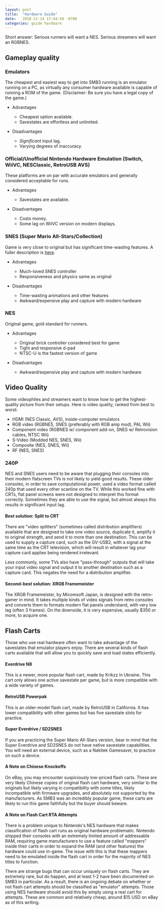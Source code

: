 ```yaml
---
layout: post
title:  "Hardware Guide"
date:   2018-11-14 17:44:50 -0700
categories: guide hardware
---
```


Short answer: Serious runners will want a NES. Serious streamers will want an RGBNES.

Gameplay quality
----------------

### Emulators

The cheapest and easiest way to get into SMB3 running is an emulator running on a PC, as virtually any consumer hardware available is capable of running a ROM of the game. (Disclaimer: Be sure you have a legal copy of the game.)

-   Advantages
    -   Cheapest option available.
    -   Savestates are effortless and unlimited.

-   Disadvantages
    -   *Significant* input lag.
    -   Varying degrees of inaccuracy.

### Official/Unofficial Nintendo Hardware Emulation (Switch, WiiVC, NESClassic, RetroUSB AVS)

These platforms are on par with accurate emulators and generally considered acceptable for runs.

-   Advantages
    -   Savestates are available.

-   Disadvantages
    -   Costs money.
    -   Some lag on WiiVC version on modern displays.

### SNES (Super Mario All-Stars/Collection)

Game is very close to original but has significant time-wasting features. A fuller description is [here](http://earlyhammer.net/index.php/Version_Differences#NES_vs._All-Stars "Version Differences").

-   Advantages
    -   Much-loved SNES controller
    -   Responsiveness and physics same as original

-   Disadvantages
    -   Time-wasting animations and other features
    -   Awkward/expensive play and capture with modern hardware

### NES

Original game, gold standard for runners.

-   Advantages
    -   Original brick controller considered best for game
    -   Tight and responsive d-pad
    -   NTSC-U is the fastest version of game

-   Disadvantages
    -   Awkward/expensive play and capture with modern hardware

Video Quality
-------------

Some videophiles and streamers want to know how to get the highest-quality picture from their setups. Here is video quality, ranked from best to worst:

-   HDMI (NES Classic, AVS), inside-computer emulators
-   RGB video (RGBNES, SNES (preferably with RGB amp mod), PAL Wii)
-   Component video (RGBNES w/ component add-on, SNES w/ Retrovision cables, NTSC Wii)
-   S-Video (Modded NES, SNES, Wii)
-   Composite (NES, SNES, Wii)
-   RF (NES, SNES)

### 240P

NES and SNES users need to be aware that plugging their consoles into their modern flatscreen TVs is not likely to yield good results. These older consoles, in order to save computational power, used a video format called 240p that used every other scanline on the TV. While this worked fine with CRTs, flat panel screens were not designed to interpret this format correctly. Sometimes they are able to use the signal, but almost always this results in significant input lag.

#### Best solution: Split to CRT

There are "video splitters" (sometimes called distribution amplifiers) available that are designed to take one video source, duplicate it, amplify it to original strength, and send it to more than one destination. This can be used to supply a capture card, such as the GV-USB2, with a signal at the same time as the CRT television, which will result in whatever lag your capture card applies being rendered irrelevant.

Less commonly, some TVs also have "pass-through" outputs that will take your input video signal and output it to another destination such as a capture card. This negates the need for a distribution amplifier.

#### Second-best solution: XRGB Framemeister

The XRGB Framemeister, by Micomsoft Japan, is designed with the retro-gamer in mind. It takes multiple kinds of video signals from retro consoles and converts them to formats modern flat panels understand, with very low lag (often 3 frames). On the downside, it is very expensive, usually $350 or more, to acquire one.

Flash Carts
-----------

Those who use real hardware often want to take advantage of the savestates that emulator players enjoy. There are several kinds of flash carts available that will allow you to quickly save and load states efficiently.

#### Everdrive N8

This is a newer, more popular flash cart, made by Krikzz in Ukraine. This cart only allows one active savestate per game, but is more compatible with a wide variety of games.

#### RetroUSB Powerpak

This is an older-model flash cart, made by RetroUSB in California. It has lower compatibility with other games but has five savestate slots for practice.

#### Super Everdrive / SD2SNES

If you are practicing the Super Mario All-Stars version, bear in mind that the Super Everdrive and SD2SNES do not have native savestate capabilities. You will need an external device, such as a Nakitek Gamesaver, to practice on such a device.

#### A Note on Chinese Knockoffs

On eBay, you may encounter suspiciously low-priced flash carts. These are very likely Chinese copies of original flash cart hardware, very similar to the originals but likely varying in compatibility with some titles, likely incompatible with firmware upgrades, and absolutely not supported by the manufacturers. As SMB3 was an incredibly popular game, these carts are likely to run this game faithfully but the buyer should beware.

#### A Note on Flash Cart RTA Attempts

There is a problem unique to Nintendo's NES hardware that makes classification of flash cart runs as original hardware problematic. Nintendo shipped their consoles with an extremely limited amount of addressable RAM, requiring game manufacturers to use a feature called "mappers" inside their carts in order to expand the RAM (and other features) the hardware could use in-game. The issue with this is that these mappers need to be emulated inside the flash cart in order for the majority of NES titles to function.

There are strange bugs that can occur uniquely on flash carts. They are extremely rare, but do happen, and at least 1-2 have been documented on SMB3 in particular. As a result, there is an ongoing debate on whether or not flash cart attempts should be classified as "emulator" attempts. Those using NES hardware should avoid this by simply using a real cart for attempts. These are common and relatively cheap; around $15 USD on eBay as of this writing.
